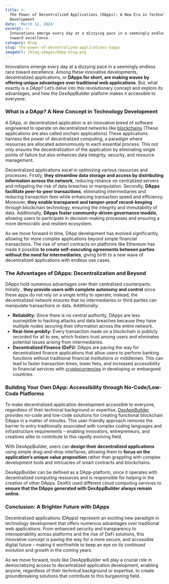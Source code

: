 ```yaml
---
title: >-
  The Power of Decentralized Applications (DApps): A New Era in Technology
  Development
date: 'March 12, 2024'
excerpt: >-
  Innovations emerge every day at a dizzying pace in a seemingly endless race
  toward excellence.
category: Blog
slug: the-power-of-decentralized-applications-dapps
imageUrl: /blog-images/DApp-blog.png
---
```


Innovations emerge every day at a dizzying pace in a seemingly endless race toward excellence. Among these innovative developments, decentralized applications, or **DApps for short, are making waves by offering unique advantages over traditional web applications**. But, what exactly is a _DApp_? Let’s delve into this revolutionary concept and explore its advantages, and how the DexAppBuilder platform makes it accessible to everyone.

### What is a DApp? A New Concept in Technology Development

A DApp, or decentralized application is an innovative breed of software engineered to operate on decentralized networks like [blockchains](https://dexkit.com/embarking-on-blockchain-networks-understanding-and-their-transformative-applications/) (These applications are also called onchain applications) These applications harness the power of decentralized computing, a paradigm where resources are allocated autonomously to each essential process. This not only ensures the decentralization of the application by eliminating single points of failure but also enhances data integrity, security, and resource management.

Decentralized applications excel in optimizing various resources and processes. Firstly, **they streamline data storage and access by distributing information across the network**, reducing reliance on centralized servers and mitigating the risk of data breaches or manipulation. Secondly, **DApps facilitate peer-to-peer transactions**, eliminating intermediaries and reducing transaction fees while enhancing transaction speed and efficiency. Moreover, **they enable transparent and tamper-proof record-keeping** through blockchain technology, ensuring the integrity and immutability of data. Additionally, **DApps foster community-driven governance models**, allowing users to participate in decision-making processes and ensuring a more democratic and resilient ecosystem.

As we move forward in time, DApp development has evolved significantly, allowing for more complex applications beyond simple financial transactions. The rise of smart contracts on platforms like Ethereum has made it possible **to create self-executing agreements between parties without the need for intermediaries**, giving birth to a new wave of decentralized applications with endless use cases.

### The Advantages of DApps: Decentralization and Beyond

DApps hold numerous advantages over their centralized counterparts. Initially , **they provide users with complete autonomy and control** since these apps do not rely on a single entity to operate; instead, the decentralized network ensures that no intermediaries or third parties can manipulate transactions or data. Additionally:

* **Reliability:** Since there is no central authority, DApps are less susceptible to hacking attacks and data breaches because they have multiple nodes securing their information across the entire network.
* **Real-time probity:** Every transaction made on a blockchain is publicly recorded for all to see, which fosters trust among users and eliminates potential issues arising from intermediaries.
* **Decentralized Finance (DeFi):** DApps are paving the way for decentralized finance applications that allow users to perform banking functions without traditional financial institutions or middlemen. This can lead to faster transaction times, lower fees, and increased accessibility to financial services with [cryptocurrencies](https://dexkit.com/understanding-cryptocurrencies-a-hand-guide-to-decentralized-digital-currencies/) in developing or embargoed countries.

### Building Your Own DApp: Accessibility through No-Code/Low-Code Platforms

To make decentralized application development accessible to everyone, regardless of their technical background or expertise, [DexAppBuilder](https://dexappbuilder.dexkit.com) provides no-code and low-code solutions for creating functional blockchain DApps in a matter of minutes. This user-friendly approach removes the barrier to entry traditionally associated with complex coding languages and infrastructure requirements – enabling innovators, entrepreneurs, and creatives alike to contribute to this rapidly evolving field.

With DexAppBuilder, users can **design their decentralized applications** using simple drag-and-drop interfaces, allowing them to **focus on the application’s unique value proposition** rather than grappling with complex development tools and intricacies of smart contracts and blockchains.

DexAppBuilder can be defined as a DApp-platform, since it operates with decentralized computing resources and is responsible for helping in the creation of other DApps. DexKit used different cloud computing services to **ensure that the DApps generated with DexAppBuilder always remain online.**

### Conclusion: A Brighter Future with DApps

Decentralized applications (DApps) represent an exciting new paradigm in technology development that offers numerous advantages over traditional web applications. From enhanced security and transparency to interoperability across platforms and the rise of DeFi solutions, this innovative concept is paving the way for a more secure, and accessible digital future – making it worthwhile to keep an eye on its continued evolution and growth in the coming years.

As we move forward, tools like DexAppBuilder will play a crucial role in democratizing access to decentralized application development, enabling anyone, regardless of their technical background or expertise, to create groundbreaking solutions that contribute to this burgeoning field.
